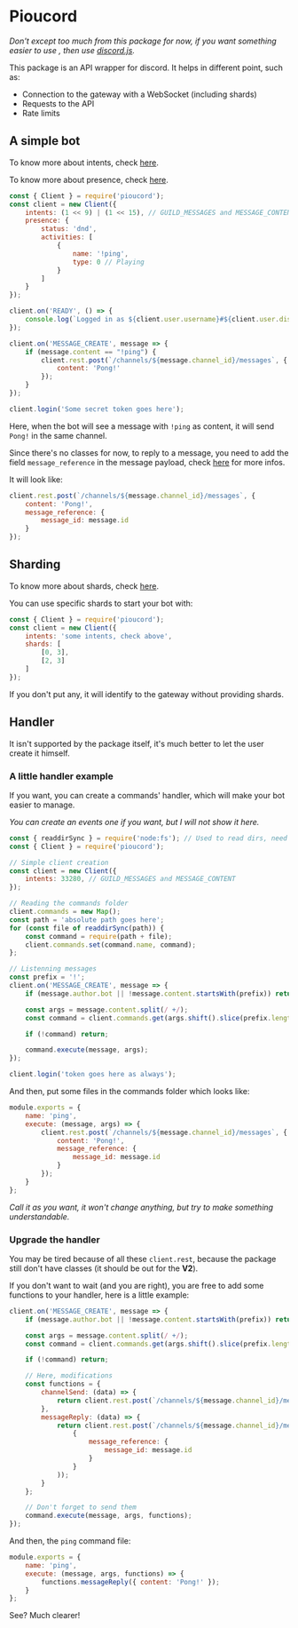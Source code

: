# Pioucord

*Don't except too much from this package for now, if you want something easier to use , then use [discord.js](https://www.npmjs.com/package/discord.js).*

This package is an API wrapper for discord.
It helps in different point, such as:

- Connection to the gateway with a WebSocket (including shards)
- Requests to the API
- Rate limits

## A simple bot

To know more about intents, check [here](https://discord.com/developers/docs/topics/gateway#gateway-intents).

To know more about presence, check [here](https://discord.com/developers/docs/topics/gateway#update-presence).

```js
const { Client } = require('pioucord');
const client = new Client({
    intents: (1 << 9) | (1 << 15), // GUILD_MESSAGES and MESSAGE_CONTENT, equals to 33280
    presence: {
        status: 'dnd',
        activities: [
            {
                name: '!ping',
                type: 0 // Playing
            }
        ]
    }
});

client.on('READY', () => {
    console.log(`Logged in as ${client.user.username}#${client.user.discriminator} (${client.user.id})`);
});

client.on('MESSAGE_CREATE', message => {
    if (message.content == "!ping") {
        client.rest.post(`/channels/${message.channel_id}/messages`, {
            content: 'Pong!'
        });
    }
});

client.login('Some secret token goes here');
```

Here, when the bot will see a message with `!ping` as content, it will send `Pong!` in the same channel.

Since there's no classes for now, to reply to a message, you need to add the field `message_reference` in the message payload, check [here](https://discord.com/developers/docs/resources/channel#message-reference-object-message-reference-structure) for more infos.

It will look like:

```js
client.rest.post(`/channels/${message.channel_id}/messages`, {
    content: 'Pong!',
    message_reference: {
        message_id: message.id
    }
});
```

## Sharding

To know more about shards, check [here](https://discord.com/developers/docs/topics/gateway#sharding).

You can use specific shards to start your bot with:

```js
const { Client } = require('pioucord');
const client = new Client({
    intents: 'some intents, check above',
    shards: [
        [0, 3],
        [2, 3]
    ]
});
```

If you don't put any, it will identify to the gateway without providing shards.

## Handler

It isn't supported by the package itself, it's much better to let the user create it himself.

### A little handler example

If you want, you can create a commands' handler, which will make your bot easier to manage.

*You can create an events one if you want, but I will not show it here.*

```js
const { readdirSync } = require('node:fs'); // Used to read dirs, need an absolute path
const { Client } = require('pioucord');

// Simple client creation
const client = new Client({
    intents: 33280, // GUILD_MESSAGES and MESSAGE_CONTENT
});

// Reading the commands folder
client.commands = new Map();
const path = 'absolute path goes here';
for (const file of readdirSync(path)) {
    const command = require(path + file);
    client.commands.set(command.name, command);
};

// Listenning messages
const prefix = '!';
client.on('MESSAGE_CREATE', message => {
    if (message.author.bot || !message.content.startsWith(prefix)) return;

    const args = message.content.split(/ +/);
    const command = client.commands.get(args.shift().slice(prefix.length));

    if (!command) return;

    command.execute(message, args);
});

client.login('token goes here as always');
```

And then, put some files in the commands folder which looks like:

```js
module.exports = {
    name: 'ping',
    execute: (message, args) => {
        client.rest.post(`/channels/${message.channel_id}/messages`, {
            content: 'Pong!',
            message_reference: {
                message_id: message.id
            }
        });
    }
};
```

*Call it as you want, it won't change anything, but try to make something understandable.*

### Upgrade the handler

You may be tired because of all these `client.rest`, because the package still don't have classes (it should be out for the __V2__).

If you don't want to wait (and you are right), you are free to add some functions to your handler, here is a little example:

```js
client.on('MESSAGE_CREATE', message => {
    if (message.author.bot || !message.content.startsWith(prefix)) return;

    const args = message.content.split(/ +/);
    const command = client.commands.get(args.shift().slice(prefix.length));

    if (!command) return;

    // Here, modifications
    const functions = {
        channelSend: (data) => {
            return client.rest.post(`/channels/${message.channel_id}/messages`, data);
        },
        messageReply: (data) => {
            return client.rest.post(`/channels/${message.channel_id}/messages`, Object.assign(data,
                {
                    message_reference: {
                        message_id: message.id
                    }
                }
            ));            
        }
    };

    // Don't forget to send them
    command.execute(message, args, functions);
});
```

And then, the `ping` command file:

```js
module.exports = {
    name: 'ping',
    execute: (message, args, functions) => {
        functions.messageReply({ content: 'Pong!' });
    }
};
```

See? Much clearer!
